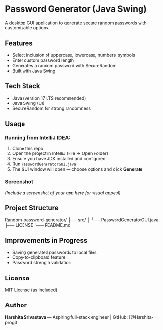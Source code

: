 # Password Generator (Java Swing)

A desktop GUI application to generate secure random passwords with customizable options.

##  Features
- Select inclusion of uppercase, lowercase, numbers, symbols
- Enter custom password length
- Generates a random password with SecureRandom
- Built with Java Swing

##  Tech Stack
- Java (version 17 LTS recommended)
- Java Swing (UI)
- SecureRandom for strong randomness

##  Usage
### Running from IntelliJ IDEA:
1. Clone this repo
2. Open the project in IntelliJ (File → Open Folder)
3. Ensure you have JDK installed and configured
4. Run `PasswordGeneratorGUI.java`
5. The GUI window will open — choose options and click **Generate**

### Screenshot
*(Include a screenshot of your app here for visual appeal)*

##  Project Structure
Random-password-generator/
├── src/
│ └── PasswordGeneratorGUI.java
├── LICENSE
└── README.md

##  Improvements in Progress
- Saving generated passwords to local files
- Copy-to-clipboard feature
- Password strength validation

##  License
MIT License (as included)

##  Author
**Harshita Srivastava** — Aspiring full-stack engineer | GitHub: [@Harshita-prog3
